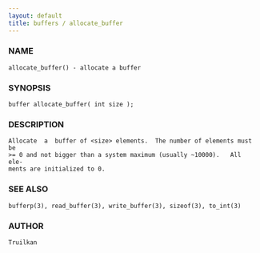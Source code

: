 ```yaml
---
layout: default
title: buffers / allocate_buffer
---
```


### NAME

    allocate_buffer() - allocate a buffer

### SYNOPSIS

    buffer allocate_buffer( int size );

### DESCRIPTION

    Allocate  a  buffer of <size> elements.  The number of elements must be
    >= 0 and not bigger than a system maximum (usually ~10000).   All  ele‐
    ments are initialized to 0.

### SEE ALSO

    bufferp(3), read_buffer(3), write_buffer(3), sizeof(3), to_int(3)

### AUTHOR

    Truilkan

